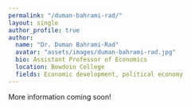 ```yaml
---
permalink: "/duman-bahrami-rad/"
layout: single
author_profile: true
author:
  name: "Dr. Duman Bahrami-Rad"
  avatar: "assets/images/duman-bahrami-rad.jpg"
  bio: Assistant Professor of Economics
  location: Bowdoin College
  fields: Economic development, political economy
---
```

More information coming soon!
